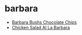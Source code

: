 # barbara

 * [Barbara Bushs Chocolate Chips](../../index/b/barbara-bushs-chocolate-chips.json)
 * [Chicken Salad Al La Barbara](../../index/c/chicken-salad-al-la-barbara.json)
